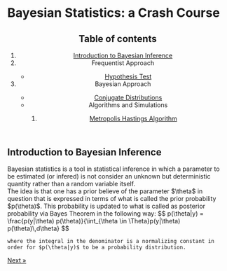 <head>
       <script type="text/x-mathjax-config"> MathJax.Hub.Config({ TeX: { equationNumbers: { autoNumber: "all" } } }); </script>
       <script type="text/x-mathjax-config">
         MathJax.Hub.Config({
           tex2jax: {
             inlineMath: [ ['$','$'], ["\\(","\\)"] ],
              displayMath: [ ['$$','$$'], ["\\[","\\]"] ],
              processEscapes: true
           }
         });
       </script>
       <script src="https://cdn.mathjax.org/mathjax/latest/MathJax.js?config=TeX-AMS-MML_HTMLorMML" type="text/javascript"></script>
       <meta name="google-site-verification" content="kuks5e4as6qBaGVCSzmHkQJa5Tss89_g5DmRXeUi7K8" />
  </head>



  
  <body>
    <h1>Bayesian Statistics: a Crash Course</h1>
<article>

<header>
  
  <h2>Table of contents</h2>
  <nav>
      <ol>
          <li><a href="#introbayesian"> Introduction to Bayesian Inference  </a></li>
          <li>Frequentist Approach </li>
              <ul> 
                <li> <a href = "HypothesisTest">  Hypothesis Test</a> </li>
              </ul>
          <li> Bayesian Approach</li>
              <ul>
                <li><a href="ConjugateDistributions">Conjugate Distributions</a></li>
              <li> Algorithms and Simulations</li>
                  <ol>
                    <li><a href = "Metropolis-Hastings"> Metropolis Hastings Algorithm </a></li>
                  </ol>
              </ul>
      </ol>
  </nav>
</header>

  <h2 id = "introbayesian">Introduction to Bayesian Inference  </h2>
      <p>
    Bayesian statistics is a tool in statistical inference in which a parameter to be estimated (or infered) is not consider 
    an unknown but deterministic quantity rather than a random variable itself. 
    <br> 
    The idea is that one has a prior believe of the parameter $\theta$ in question that is expressed in terms of what is called the 
    prior probability $p(\theta)$. This probability is updated to what is called as posterior probability via Bayes Theorem in the following way: 
    $$
      p(\theta|y) = \frac{p(y|\theta) p(\theta)}{\int_{\theta \in \Theta}p(y|\theta) p(\theta)\,d\theta}
    $$

    where the integral in the denominator is a normalizing constant in order for $p(\theta|y)$ to be a probability distribution.
  
  </p>



 <a href="HypothesisTest" class="previous">Next &raquo;</a>

  </body>

